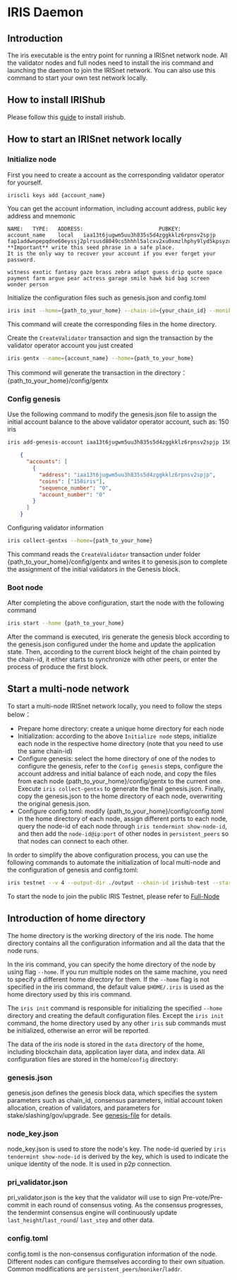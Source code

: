 # IRIS Daemon

## Introduction

The iris executable is the entry point for running a IRISnet network node. All the validator nodes and full nodes need to install the iris command and launching the daemon to join the IRISnet network. You can also use this command to start your own test network locally.

## How to install IRIShub 
Please follow this [guide](How-to-install-Irishub.md) to install irishub.

## How to start an IRISnet network locally

### Initialize node

First you need to create a account as the corresponding validator operator for yourself.
```bash
iriscli keys add {account_name}
```
You can get the account information, including account address, public key address and mnemonic
```
NAME:	TYPE:	ADDRESS:						PUBKEY:
account_name	local	iaa13t6jugwm5uu3h835s5d4zggkklz6rpnsv2spjp	fap1addwnpepqdne60eyssj2plrsusd8049cs5hhhl5alcxv2xu0xmzlhphy9lyd5kpsyzu
**Important** write this seed phrase in a safe place.
It is the only way to recover your account if you ever forget your password.

witness exotic fantasy gaze brass zebra adapt guess drip quote space payment farm argue pear actress garage smile hawk bid bag screen wonder person
```

Initialize the configuration files such as genesis.json and config.toml
```bash
iris init --home={path_to_your_home} --chain-id={your_chain_id} --moniker={your_node_name}
```
This command will create the corresponding files in the home directory.

Create the `CreateValidator` transaction and sign the transaction by the validator operator account you just created
```bash
iris gentx --name={account_name} --home={path_to_your_home}
```
This commond will generate the transaction in the directory：{path_to_your_home}/config/gentx

### Config genesis

Use the following command to modify the genesis.json file to assign the initial account balance to the above validator operator account, such as: 150 iris
```bash
iris add-genesis-account iaa13t6jugwm5uu3h835s5d4zggkklz6rpnsv2spjp 150iris
```

```json
    {
      "accounts": [
        {
          "address": "iaa13t6jugwm5uu3h835s5d4zggkklz6rpnsv2spjp",
          "coins": ["150iris"],
          "sequence_number": "0",
          "account_number": "0"
        }
      ]
    }
```

Configuring validator information
```bash
iris collect-gentxs --home={path_to_your_home}
```
This command reads the `CreateValidator` transaction under folder {path_to_your_home}/config/gentx and writes it to genesis.json to complete the assignment of the initial validators in the Genesis block.

### Boot node

After completing the above configuration, start the node with the following command
```bash
iris start --home {path_to_your_home}
```
After the command is executed, iris generate the genesis block according to the genesis.json configured under the home and update the application state. Then, according to the current block height of the chain pointed by the chain-id, it either starts to synchronize with other peers, or enter the process of produce the first block.

## Start a multi-node network

To start a multi-node IRISnet network locally, you need to follow the steps below：

* Prepare home directory: create a unique home directory for each node
* Initialization: according to the above `Initialize node` steps, initialize each node in the respective home directory (note that you need to use the same chain-id)
* Configure genesis: select the home directory of one of the nodes to configure the genesis, refer to the `Config genesis` steps, configure the account address and initial balance of each node, and copy the files from each node {path_to_your_home}/config/gentx to the current one. Execute `iris collect-gentxs` to generate the final genesis.json. Finally, copy the genesis.json to the home directory of each node, overwriting the original genesis.json.
* Configure config.toml: modify {path_to_your_home}/config/config.toml in the home directory of each node, assign different ports to each node, query the node-id of each node through `iris tendermint show-node-id`, and then add the `node-id@ip:port` of other nodes in `persistent_peers` so that nodes can connect to each other.

In order to simplify the above configuration process, you can use the following commands to automate the initialization of local multi-node and the configuration of genesis and config.toml:
```bash
iris testnet --v 4 --output-dir ./output --chain-id irishub-test --starting-ip-address 127.0.0.1
```

To start the node to join the public IRIS Testnet, please refer to [Full-Node](../get-started/Full-Node.md)

## Introduction of home directory 

The home directory is the working directory of the iris node. The home directory contains all the configuration information and all the data that the node runs.

In the iris command, you can specify the home directory of the node by using flag `--home`. If you run multiple nodes on the same machine, you need to specify a different home directory for them. If the `--home` flag is not specified in the iris command, the default value `$HOME/.iris` is used as the home directory used by this iris command.

The `iris init` command is responsible for initializing the specified `--home` directory and creating the default configuration files. Except the `iris init` command, the home directory used by any other `iris` sub commands must be initialized, otherwise an error will be reported.

The data of the iris node is stored in the `data` directory of the home, including blockchain data, application layer data, and index data. All configuration files are stored in the home/`config` directory:

### genesis.json

genesis.json defines the genesis block data, which specifies the system parameters such as chain_id, consensus parameters, initial account token allocation, creation of validators, and parameters for stake/slashing/gov/upgrade. See [genesis-file](../features/basic-concepts/genesis-file.md) for details.

### node_key.json

node_key.json is used to store the node's key. The node-id queried by `iris tendermint show-node-id` is derived by the key, which is used to indicate the unique identity of the node. It is used in p2p connection.

### pri_validator.json

pri_validator.json is the key that the validator will use to sign Pre-vote/Pre-commit in each round of consensus voting. As the consensus progresses, the tendermint consensus engine will continuously update `last_height`/`last_round`/ `last_step` and other data.

### config.toml

config.toml is the non-consensus configuration information of the node. Different nodes can configure themselves according to their own situation. Common modifications are `persistent_peers`/`moniker`/`laddr`.
